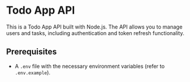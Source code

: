 # Todo App API

This is a Todo App API built with Node.js. The API allows you to manage users and tasks, including authentication and token refresh functionality.

## Prerequisites

- A `.env` file with the necessary environment variables (refer to `.env.example`).
